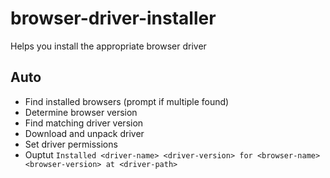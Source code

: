 # browser-driver-installer
Helps you install the appropriate browser driver 


## Auto
* Find installed browsers (prompt if multiple found)
* Determine browser version
* Find matching driver version
* Download and unpack driver
* Set driver permissions
* Ouptut `Installed <driver-name> <driver-version> for <browser-name> <browser-version> at <driver-path>`
